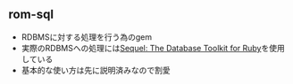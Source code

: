 
## rom-sql

* RDBMSに対する処理を行う為のgem
* 実際のRDBMSへの処理には[Sequel: The Database Toolkit for Ruby](http://sequel.jeremyevans.net/)を使用している
* 基本的な使い方は先に説明済みなので割愛
